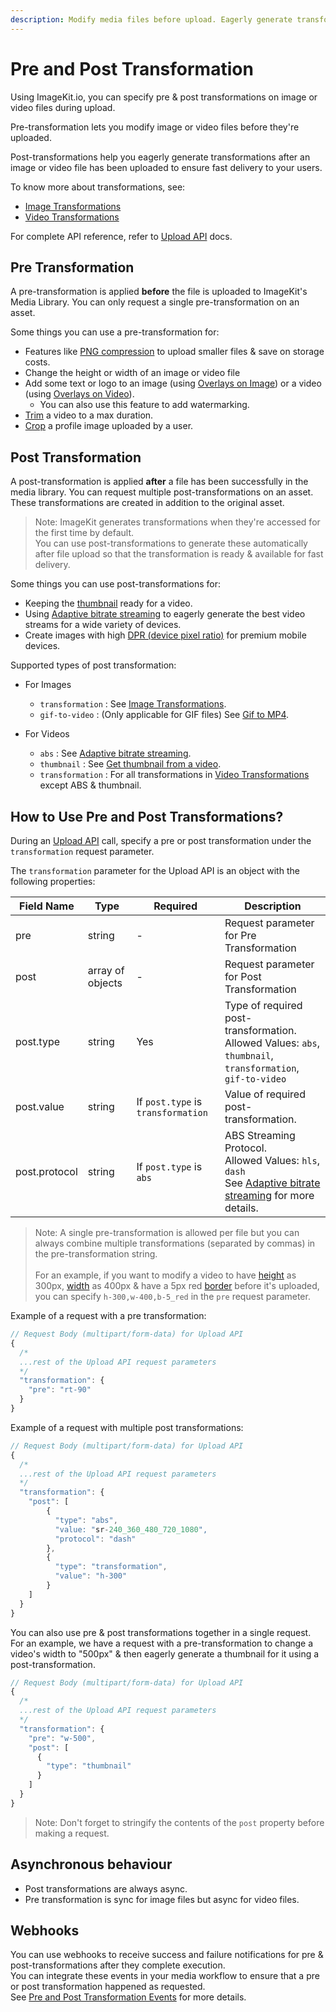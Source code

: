 ```yaml
---
description: Modify media files before upload. Eagerly generate transformations after upload.
---
```


# Pre and Post Transformation

Using ImageKit.io, you can specify pre & post transformations on image or video files during upload.

Pre-transformation lets you modify image or video files before they're uploaded.

Post-transformations help you eagerly generate transformations after an image or video file has been uploaded to ensure fast delivery to your users.

To know more about transformations, see:

- [Image Transformations](../image-transformations/README.md)
- [Video Transformations](../video-transformation/README.md)

For complete API reference, refer to [Upload API](../../api-reference/upload-file-api/) docs.

## Pre Transformation

A pre-transformation is applied **before** the file is uploaded to ImageKit's Media Library. You can only request a single pre-transformation on an asset.

Some things you can use a pre-transformation for:

- Features like [PNG compression](../image-optimization/png-compression.md) to upload smaller files & save on storage costs.
- Change the height or width of an image or video file
- Add some text or logo to an image (using [Overlays on Image](../image-transformations/overlay-using-layers.md)) or a video (using [Overlays on Video](../video-transformation/overlay.md)).
  - You can also use this feature to add watermarking.
- [Trim](../video-transformation/resize-crop-and-other-common-video-transformations.md#trimming) a video to a max duration.
- [Crop](../image-transformations/resize-crop-and-other-transformations.md#crop-crop-modes-and-focus) a profile image uploaded by a user.

## Post Transformation

A post-transformation is applied **after** a file has been successfully in the media library. You can request multiple post-transformations on an asset.
These transformations are created in addition to the original asset.

> Note: ImageKit generates transformations when they're accessed for the first time by default.<br/>
> You can use post-transformations to generate these automatically after file upload so that the transformation is ready & available for fast delivery.

Some things you can use post-transformations for:

- Keeping the [thumbnail](../video-transformation/resize-crop-and-other-common-video-transformations.md#get-thumbnail-from-a-video) ready for a video.
- Using [Adaptive bitrate streaming](../video-transformation/adaptive-bitrate-streaming.md) to eagerly generate the best video streams for a wide variety of devices.
- Create images with high [DPR (device pixel ratio)](../image-transformations/resize-crop-and-other-transformations.md#dpr---dpr) for premium mobile devices.

Supported types of post transformation:

- For Images

  - `transformation` : See [Image Transformations](../image-transformations/README.md).
  - `gif-to-video` : (Only applicable for GIF files) See [Gif to MP4](../video-transformation/resize-crop-and-other-common-video-transformations.md#gif-to-mp4).

- For Videos

  - `abs` : See [Adaptive bitrate streaming](../video-transformation/adaptive-bitrate-streaming.md).
  - `thumbnail` : See [Get thumbnail from a video](../video-transformation/resize-crop-and-other-common-video-transformations.md#get-thumbnail-from-a-video).
  - `transformation` : For all transformations in [Video Transformations](../video-transformation/README.md) except ABS & thumbnail.

## How to Use Pre and Post Transformations?

During an [Upload API](../../api-reference/upload-file-api/README.md) call, specify a pre or post transformation under the `transformation` request parameter.

The `transformation` parameter for the Upload API is an object with the following properties:

| Field Name    | Type             | Required                           | Description                                                                                                                                                               |
| ------------- | ---------------- | ---------------------------------- | ------------------------------------------------------------------------------------------------------------------------------------------------------------------------- |
| pre           | string           | -                                  | Request parameter for Pre Transformation                                                                                                                                  |
| post          | array of objects | -                                  | Request parameter for Post Transformation                                                                                                                                 |
| post.type     | string           | Yes                                | Type of required post-transformation.<br/>Allowed Values: `abs`, `thumbnail`, `transformation`, `gif-to-video`                                                            |
| post.value    | string           | If `post.type` is `transformation` | Value of required post-transformation.                                                                                                                                    |
| post.protocol | string           | If `post.type` is `abs`            | ABS Streaming Protocol. <br/> Allowed Values: `hls`, `dash`<br/>See [Adaptive bitrate streaming](../video-transformation/adaptive-bitrate-streaming.md) for more details. |

> Note: A single pre-transformation is allowed per file but you can always combine multiple transformations (separated by commas) in the pre-transformation string.<br/><br/>
> For an example, if you want to modify a video to have [height](../video-transformation/resize-crop-and-other-common-video-transformations.md#height---h) as 300px, [width](../video-transformation/resize-crop-and-other-common-video-transformations.md#width---w) as 400px & have a 5px red [border](../video-transformation/resize-crop-and-other-common-video-transformations.md#border---b) before it's uploaded, you can specify `h-300,w-400,b-5_red` in the `pre` request parameter.

Example of a request with a pre transformation:

```javascript
// Request Body (multipart/form-data) for Upload API
{
  /*
  ...rest of the Upload API request parameters
  */
  "transformation": {
    "pre": "rt-90"
  }
}
```

Example of a request with multiple post transformations:

```javascript
// Request Body (multipart/form-data) for Upload API
{
  /*
  ...rest of the Upload API request parameters
  */
  "transformation": {
    "post": [
        {
          "type": "abs",
          "value: "sr-240_360_480_720_1080",
          "protocol": "dash"
        },
        {
          "type": "transformation",
          "value": "h-300"
        }
    ]
  }
}
```

You can also use pre & post transformations together in a single request. For an example, we have a request with a pre-transformation to change a video's width to "500px" & then eagerly generate a thumbnail for it using a post-transformation.

```javascript
// Request Body (multipart/form-data) for Upload API
{
  /*
  ...rest of the Upload API request parameters
  */
  "transformation": {
    "pre": "w-500",
    "post": [
      {
        "type": "thumbnail"
      }
    ]
  }
}
```

> Note: Don't forget to stringify the contents of the `post` property before making a request.

## Asynchronous behaviour

- Post transformations are always async.
- Pre transformation is sync for image files but async for video files.

## Webhooks

You can use webhooks to receive success and failure notifications for pre & post-transformations after they complete execution.<br/>
You can integrate these events in your media workflow to ensure that a pre or post transformation happened as requested.<br/>
See [Pre and Post Transformation Events](./pre-post-tr-webhook-events.md) for more details.
